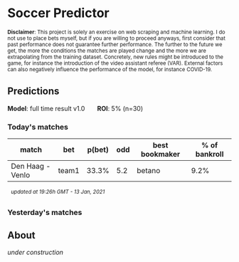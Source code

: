 # Soccer Predictor
<sub>__Disclaimer__: This project is solely an exercise on web scraping and machine learning.
I do not use to place bets myself, but if you are willing to proceed anyways, first consider that past performance
does not guarantee further performance. The further to the future we get, the more the conditions the matches are
played change and the more we are extrapolating from the training dataset. Concretely, new rules might be
introduced to the game, for instance the introduction of the video assistant referee (VAR). External factors can also
negatively influence the performance of the model, for instance COVID-19.</sub>

## Predictions
__Model__: full time result v1.0 &nbsp;&nbsp;&nbsp;&nbsp;&nbsp;&nbsp;__ROI__: 5% (n=30)
### Today's matches
|match|bet|p(bet)|odd|best bookmaker|% of bankroll|
|---  |---|---        |---|---           |---|
|Den Haag - Venlo|team1|33.3%|5.2|betano|9.2%|

&nbsp;&nbsp;<sup>_updated at 19:26h GMT - 13 Jan, 2021_</sup>
### Yesterday's matches
    
## About
_under construction_

